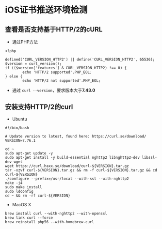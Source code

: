 # iOS证书推送环境检测

## 查看是否支持基于HTTP/2的cURL
- 通过PHP方法
```
<?php

defined('CURL_VERSION_HTTP2') || define('CURL_VERSION_HTTP2', 65536);
$version = curl_version();
if (($version['features'] & CURL_VERSION_HTTP2) !== 0) {
        echo 'HTTP/2 supported'.PHP_EOL;
} else {
        echo 'HTTP/2 not supported'.PHP_EOL;

```
- 通过 `curl --version`，要求版本大于**7.43.0**

## 安装支持HTTP/2的curl
- Ubuntu
```
#!/bin/bash

# Update version to latest, found here: https://curl.se/download/
VERSION=7.76.1

cd ~
sudo apt-get update -y
sudo apt-get install -y build-essential nghttp2 libnghttp2-dev libssl-dev wget
wget https://curl.haxx.se/download/curl-${VERSION}.tar.gz
tar -xzvf curl-${VERSION}.tar.gz && rm -f curl-${VERSION}.tar.gz && cd curl-${VERSION}
./configure --prefix=/usr/local --with-ssl --with-nghttp2
make -j4
sudo make install
sudo ldconfig
cd ~ && rm -rf curl-${VERSION}
```
- MacOS X
```
brew install curl --with-nghttp2 --with-openssl
brew link curl --force
brew reinstall php56 --with-homebrew-curl

``` 

